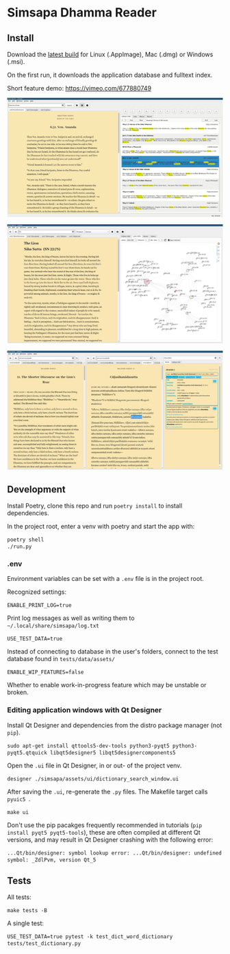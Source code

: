 # Simsapa Dhamma Reader

## Install

Download the [latest build](https://www.dropbox.com/sh/j26b8sb955hj5x6/AABh0SCsRA7bY1bTGhKA5x1Pa?dl=0) for Linux (.AppImage), Mac (.dmg) or Windows (.msi).

On the first run, it downloads the application database and fulltext index.

Short feature demo: <https://vimeo.com/677880749>

![Sutta Search](docs/sutta-search-screenshot.jpg)

![Sutta Links](docs/sutta-links-screenshot.jpg)

![Sutta Study](docs/sutta-study-screenshot.png)

## Development

Install Poetry, clone this repo and run `poetry install` to install dependencies.

In the project root, enter a venv with poetry and start the app with:

``` shell
poetry shell
./run.py
```

### .env

Environment variables can be set with a `.env` file is in the project root.

Recognized settings:

```
ENABLE_PRINT_LOG=true
```

Print log messages as well as writing them to `~/.local/share/simsapa/log.txt`

```
USE_TEST_DATA=true
```

Instead of connecting to database in the user's folders, connect to the test
database found in `tests/data/assets/`

```
ENABLE_WIP_FEATURES=false
```

Whether to enable work-in-progress feature which may be unstable or broken.

### Editing application windows with Qt Designer

Install Qt Designer and dependencies from the distro package manager (not `pip`).

``` shell
sudo apt-get install qttools5-dev-tools python3-pyqt5 python3-pyqt5.qtquick libqt5designer5 libqt5designercomponents5
```

Open the `.ui` file in Qt Designer, in or out- of the project venv.

``` shell
designer ./simsapa/assets/ui/dictionary_search_window.ui
```

After saving the `.ui`, re-generate the `.py` files. The Makefile target calls `pyuic5 `.

``` shell
make ui
```

Don't use the pip pacakges frequently recommended in tutorials (`pip install
pyqt5 pyqt5-tools`), these are often compiled at different Qt versions, and may
result in Qt Designer crashing with the following error:

```
...Qt/bin/designer: symbol lookup error: ...Qt/bin/designer: undefined symbol: _ZdlPvm, version Qt_5
```

## Tests

All tests:

``` shell
make tests -B
```

A single test:

``` shell
USE_TEST_DATA=true pytest -k test_dict_word_dictionary tests/test_dictionary.py
```

